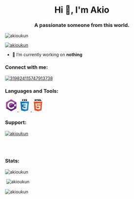 <h1 align="center">Hi 👋, I'm Akio</h1>
<h3 align="center">A passionate someone from this world.</h3>

<p align="left"> <img src="https://komarev.com/ghpvc/?username=akioukun&label=Profile%20views&color=0e75b6&style=flat" alt="akioukun" /> </p>

<p align="left"> <a href="https://github.com/ryo-ma/github-profile-trophy"><img src="https://github-profile-trophy.vercel.app/?username=akioukun" alt="akioukun" /></a> </p>

- 🔭 I’m currently working on **nothing**


<h3 align="left">Connect with me:</h3>
<p align="left">
<a href="https://discord.com/users/319824115747913738" target="blank"><img align="center" src="https://raw.githubusercontent.com/rahuldkjain/github-profile-readme-generator/master/src/images/icons/Social/discord.svg" alt="319824115747913738" height="30" width="40" /></a>
</p>

<h3 align="left">Languages and Tools:</h3>
<p align="left"> <a href="https://www.w3schools.com/cs/" target="_blank" rel="noreferrer"> <img src="https://raw.githubusercontent.com/devicons/devicon/master/icons/csharp/csharp-original.svg" alt="csharp" width="40" height="40"/> </a> <a href="https://www.w3schools.com/css/" target="_blank" rel="noreferrer"> <img src="https://raw.githubusercontent.com/devicons/devicon/master/icons/css3/css3-original-wordmark.svg" alt="css3" width="40" height="40"/> </a> <a href="https://www.w3.org/html/" target="_blank" rel="noreferrer"> <img src="https://raw.githubusercontent.com/devicons/devicon/master/icons/html5/html5-original-wordmark.svg" alt="html5" width="40" height="40"/> </a> </p>

<h3 align="left">Support:</h3>

<p><a href="https://www.buymeacoffee.com/akioukun"> <img align="center" src="https://cdn.buymeacoffee.com/buttons/v2/default-yellow.png" height="50" width="210" alt="akioukun" /></a></p><br><br>
<h3 alignt="left">Stats:</h3>

<p><img align="center" src="https://github-readme-stats.vercel.app/api/top-langs?username=akioukun&show_icons=true&locale=en&layout=compact" alt="akioukun" /></p>

<p>&nbsp;<img align="center" src="https://github-readme-stats.vercel.app/api?username=akioukun&show_icons=true&locale=en" alt="akioukun" /></p>

<p><img align="center" src="https://github-readme-streak-stats.herokuapp.com/?user=akioukun&" alt="akioukun" /></p>
